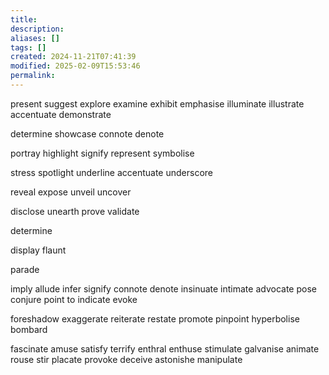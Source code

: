 ```yaml
---
title: 
description: 
aliases: []
tags: []
created: 2024-11-21T07:41:39
modified: 2025-02-09T15:53:46
permalink:
---
```


present
suggest
explore
examine
exhibit
emphasise
illuminate
illustrate
accentuate
demonstrate

determine
showcase
connote
denote

portray
highlight
signify
represent
symbolise

stress
spotlight
underline
accentuate
underscore

reveal
expose
unveil
uncover

disclose
unearth
prove
validate

determine

display
flaunt

parade

imply
allude
infer
signify
connote
denote
insinuate
intimate
advocate
pose
conjure
point to
indicate
evoke


foreshadow
exaggerate
reiterate
restate
promote
pinpoint
hyperbolise
bombard

fascinate
amuse
satisfy
terrify
enthral
enthuse
stimulate
galvanise
animate
rouse
stir
placate
provoke
deceive
astonishe
manipulate
